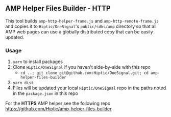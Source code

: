 ## AMP Helper Files Builder - HTTP

This tool builds `amp-http-helper-frame.js` and `amp-http-remote-frame.js` and copies it to `Hiptic/OneSignal`'s `public/sdks/amp` directory so that all AMP web pages can use a globally distributed copy that can be easily updated.

### Usage

1. `yarn` to install packages
2. Clone `Hiptic/OneSignal` if you haven't side-by-side with this repo
	- `cd ..; git clone git@github.com:Hiptic/OneSignal.git; cd amp-helper-files-builder`
3. `yarn dist`
4. Files will be updated your local `Hiptic/OneSignal` repo in the paths noted in the `package.json` in this repo

For the **HTTPS** AMP helper see the following repo
https://github.com/Hiptic/amp-helper-files-builder
